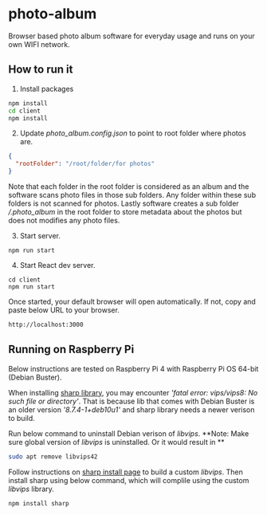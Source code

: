 # photo-album
Browser based photo album software for everyday usage and runs on your own WIFI network.

## How to run it
1. Install packages
```bash
npm install
cd client
npm install
```

2. Update _photo_album.config.json_ to point to root folder where photos are.
```json
{
  "rootFolder": "/root/folder/for photos"
}
```

Note that each folder in the root folder is considered as an album and the software scans photo files in those sub folders.  Any folder within these sub folders is not scanned for photos.  Lastly software creates a sub folder _/.photo_album_ in the root folder to store metadata about the photos but does not modifies any photo files.

3. Start server.
```
npm run start
```

4. Start React dev server.
```
cd client
npm run start
```
Once started, your default browser will open automatically.  If not, copy and paste below URL to your browser.
```html
http://localhost:3000
```

## Running on Raspberry Pi
Below instructions are tested on Raspberry Pi 4 with Raspberry Pi OS 64-bit (Debian Buster).

When installing [sharp library](https://sharp.pixelplumbing.com), you may encounter _'fatal error: vips/vips8: No such file or directory'_.  That is because lib that comes with Debian Buster is an older version _'8.7.4-1+deb10u1'_ and sharp library needs a newer verison to build.

Run below command to uninstall Debian verison of _libvips_.  **Note: Make sure global version of _libvips_ is uninstalled.  Or it would result in **
```bash
sudo apt remove libvips42
```
Follow instructions on [sharp install page](https://sharp.pixelplumbing.com/install) to build a custom _libvips_.  Then install sharp using below command, which will complile using the custom _libvips_ library.
```bash
npm install sharp
```